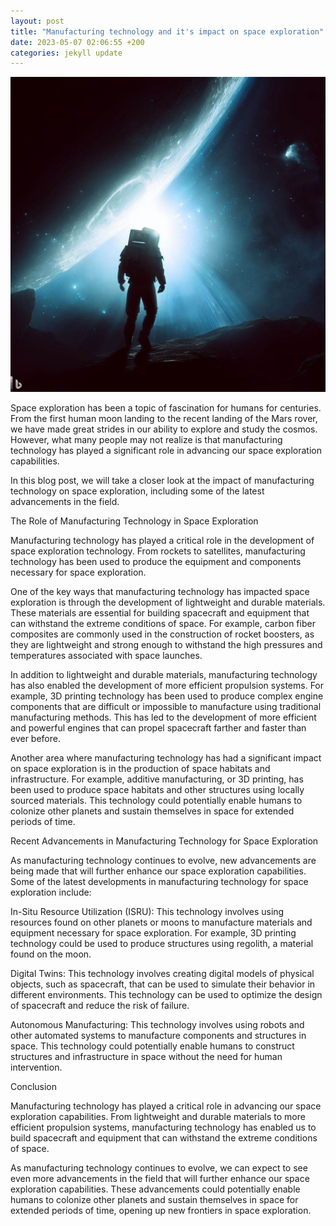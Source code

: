 ```yaml
---
layout: post
title: "Manufacturing technology and it's impact on space exploration"
date: 2023-05-07 02:06:55 +200
categories: jekyll update
---
```

<img src="/blog_assets/eb7c4c.jpg">

Space exploration has been a topic of fascination for humans for centuries. From the first human moon landing to the recent landing of the Mars rover, we have made great strides in our ability to explore and study the cosmos. However, what many people may not realize is that manufacturing technology has played a significant role in advancing our space exploration capabilities.

In this blog post, we will take a closer look at the impact of manufacturing technology on space exploration, including some of the latest advancements in the field.

The Role of Manufacturing Technology in Space Exploration

Manufacturing technology has played a critical role in the development of space exploration technology. From rockets to satellites, manufacturing technology has been used to produce the equipment and components necessary for space exploration.

One of the key ways that manufacturing technology has impacted space exploration is through the development of lightweight and durable materials. These materials are essential for building spacecraft and equipment that can withstand the extreme conditions of space. For example, carbon fiber composites are commonly used in the construction of rocket boosters, as they are lightweight and strong enough to withstand the high pressures and temperatures associated with space launches.

In addition to lightweight and durable materials, manufacturing technology has also enabled the development of more efficient propulsion systems. For example, 3D printing technology has been used to produce complex engine components that are difficult or impossible to manufacture using traditional manufacturing methods. This has led to the development of more efficient and powerful engines that can propel spacecraft farther and faster than ever before.

Another area where manufacturing technology has had a significant impact on space exploration is in the production of space habitats and infrastructure. For example, additive manufacturing, or 3D printing, has been used to produce space habitats and other structures using locally sourced materials. This technology could potentially enable humans to colonize other planets and sustain themselves in space for extended periods of time.

Recent Advancements in Manufacturing Technology for Space Exploration

As manufacturing technology continues to evolve, new advancements are being made that will further enhance our space exploration capabilities. Some of the latest developments in manufacturing technology for space exploration include:

In-Situ Resource Utilization (ISRU): This technology involves using resources found on other planets or moons to manufacture materials and equipment necessary for space exploration. For example, 3D printing technology could be used to produce structures using regolith, a material found on the moon.

Digital Twins: This technology involves creating digital models of physical objects, such as spacecraft, that can be used to simulate their behavior in different environments. This technology can be used to optimize the design of spacecraft and reduce the risk of failure.

Autonomous Manufacturing: This technology involves using robots and other automated systems to manufacture components and structures in space. This technology could potentially enable humans to construct structures and infrastructure in space without the need for human intervention.

Conclusion

Manufacturing technology has played a critical role in advancing our space exploration capabilities. From lightweight and durable materials to more efficient propulsion systems, manufacturing technology has enabled us to build spacecraft and equipment that can withstand the extreme conditions of space.

As manufacturing technology continues to evolve, we can expect to see even more advancements in the field that will further enhance our space exploration capabilities. These advancements could potentially enable humans to colonize other planets and sustain themselves in space for extended periods of time, opening up new frontiers in space exploration.
